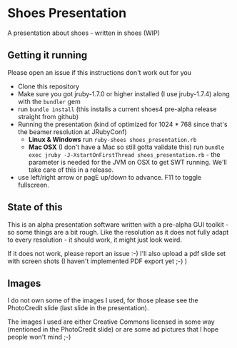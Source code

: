 Shoes Presentation
==================

A presentation about shoes - written in shoes (WIP)

## Getting it running

Please open an issue if this instructions don't work out for you

- Clone this repository
- Make sure you got jruby-1.7.0 or higher installed (I use jruby-1.7.4) along with the `bundler` gem
- run `bundle install` (this installs a current shoes4 pre-alpha release straight from github)
- Running the presentation  (kind of optimized for 1024 * 768 since that's the beamer resolution at JRubyConf)
  - **Linux & Windows** run `ruby-shoes shoes_presentation.rb`
  - **Mac OSX** (I don't have a Mac so still gotta validate this) run `bundle exec jruby -J-XstartOnFirstThread shoes_presentation.rb` - the parameter is needed for the JVM on OSX to get SWT running. We'll take care of this in a release.
- use left/right arrow or pagE up/down to advance. F11 to toggle fullscreen.

## State of this

This is an alpha presentation software written with a pre-alpha GUI toolkit - so some things are a bit rough. Like the resolution as it does not fully adapt to every resolution - it should work, it might just look weird.

If it does not work, please report an issue :-) I'll also upload a pdf slide set with screen shots (I haven't implemented PDF export yet ;-) )

## Images

I do not own some of the images I used, for those please see the PhotoCredit slide (last slide in the presentation).

The images I used are either Creative Commons licensed in some way (mentioned in the PhotoCredit slide) or are some ad pictures that I hope people won't mind ;-)
